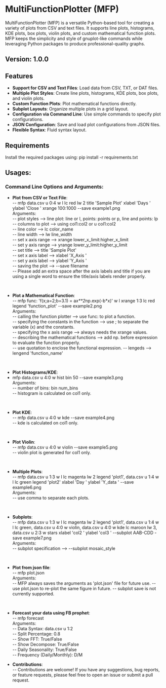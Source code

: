 # MultiFunctionPlotter (MFP)

MultiFunctionPlotter (MFP) is a versatile Python-based tool for creating a variety of plots from CSV and text files. It supports line plots, histograms, KDE plots, box plots, violin plots, and custom mathematical function plots. MFP keeps the simplicity and style of gnuplot-like commands while leveraging Python packages to produce professional-quality graphs.

## Version: 1.0.0

## Features

- **Support for CSV and Text Files**: Load data from CSV, TXT, or DAT files.
- **Multiple Plot Styles**: Create line plots, histograms, KDE plots, box plots, and violin plots.
- **Custom Function Plots**: Plot mathematical functions directly.
- **Subplot Layouts**: Organize multiple plots in a grid layout.
- **Configuration via Command Line**: Use simple commands to specify plot configurations.
- **JSON Configuration**: Save and load plot configurations from JSON files.
- **Flexible Syntax**: Fluid syntax layout.

## Requirements
Install the required packages using: pip install -r requirements.txt

## Usages:

### Command Line Options and Arguments:

- **Plot from CSV or Text File**: <br>
-- mfp data.csv u 0:4 w l lc red lw 2 title 'Sample Plot' xlabel 'Days ' ylabel 'Close ' xrange 100:1000 --save example1.png <br>
Arguments: <br>
-- plot styles --> line plot: line or l, points: points or p, line and points: lp <br>
-- columns to plot --> using col1:col2 or u col1:col2 <br>
-- line color --> lc color_name <br>
-- line width --> lw line_width <br>
-- set x axis range --> xrange lower_x_limit:higher_x_limit <br>
-- set y axis range --> yrange lower_y_limit:higher_y_limit <br>
-- set title --> title 'Sample Plot' <br>
-- set x axis label --> xlabel 'X_Axis ' <br>
-- set y axis label --> ylabel 'Y_Axis ' <br>
-- saving the plot --> --save filename <br>
-- Please add an extra space after the axis labels and title if you are using a single word to ensure the title/axis labels render properly. <br> 

<br>

- **Plot a Mathematical Function**: <br>
-- mfp func: 'f(x;a=2;b=3.1) = a*x**2*np.exp(-b*x)' w l xrange 1:3 lc red legend 'function_plot' --save example2.png <br>
Arguments: <br>
-- calling the function plotter --> use func: to plot a function. <br>
-- specifying the constants in the function --> use ; to separate the variable (x) and the constants. <br>
-- specifying the x axis range --> always needs the xrange values. <br>
-- describing the mathematical functions --> add np. before expression to evaluate the function properly. <br>
-- use quotation to enclose the functional expression.
-- lengeds --> lengend 'function_name'

<br>

- **Plot Histograms/KDE**: <br>
- mfp data.csv u 4:0 w hist bin 50 --save example3.png <br>
Arguments: <br>
-- number of bins: bin num_bins <br>
-- histogram is calculated on col1 only.

<br>

- **Plot KDE**: <br>
-- mfp data.csv u 4:0 w kde --save example4.png <br>
-- kde is calculated on col1 only.

<br>

- **Plot Violin**: <br>
-- mfp data.csv u 4:0 w violin --save example5.png <br>
-- violin plot is generated for col1 only.

<br>

- **Multiple Plots**: <br>
-- mfp data.csv u 1:3 w l lc magenta lw 2 legend 'plot1', data.csv u 1:4 w l lc green legend 'plot2' xlabel 'Day ' ylabel 'Y_data ' --save example6.png <br>
Arguments: <br>
-- use comma to separate each plots.

<br>

- **Subplots**: <br>
-- mfp data.csv u 1:3 w l lc magenta lw 2 legend 'plot1', data.csv u 1:4 w l lc green, data.csv u 4:0 w violin, data.csv u 4:0 w kde lc maroon lw 3, data.csv u 2:3 w stars xlabel 'col2 ' ylabel 'col3 ' --subplot AAB-CDD -save example7.png <br>
Arguments: <br>
-- subplot specification --> --subplot mosaic_style

<br>

- **Plot from json file**: <br>
-- mfp plot.json <br>
Arguments: <br>
-- MFP always saves the arguments as 'plot.json' file for future use.
-- use plot.json to re-plot the same figure in future. 
-- subplot save is not currently supported.

<br>

- **Forecast your data using FB prophet**: <br>
-- mfp forecast <br>
Arguments: <br>
-- Data Syntax: data.csv u 1:2 <br>
-- Split Percentage: 0.8 <br>
-- Show FFT: True/False <br>
-- Show Decompose: True/False <br>
-- Daily Seasonality: True/False <br>
-- Frequency (Daily/Monthly): D/M <br>

- **Contributions**: <br>
-- Contributions are welcome! If you have any suggestions, bug reports, or feature requests, please feel free to open an issue or submit a pull request.